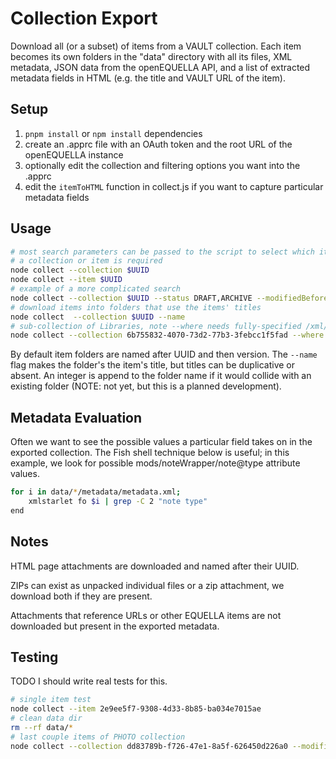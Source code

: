 # Collection Export

Download all (or a subset) of items from a VAULT collection. Each item becomes its own folders in the "data" directory with all its files, XML metadata, JSON data from the openEQUELLA API, and a list of extracted metadata fields in HTML (e.g. the title and VAULT URL of the item).

## Setup

1. `pnpm install` or `npm install` dependencies
2. create an .apprc file with an OAuth token and the root URL of the openEQUELLA instance
3. optionally edit the collection and filtering options you want into the .apprc
4. edit the `itemToHTML` function in collect.js if you want to capture particular metadata fields

## Usage

```sh
# most search parameters can be passed to the script to select which items
# a collection or item is required
node collect --collection $UUID
node collect --item $UUID
# example of a more complicated search
node collect --collection $UUID --status DRAFT,ARCHIVE --modifiedBefore 2020-01-01
# download items into folders that use the items' titles
node collect  --collection $UUID --name
# sub-collection of Libraries, note --where needs fully-specified /xml/... path
node collect --collection 6b755832-4070-73d2-77b3-3febcc1f5fad --where "/xml/mods/relatedItem/title = 'Robert Sommer Mudflats Collection'"
```

By default item folders are named after UUID and then version. The `--name` flag makes the folder's the item's title, but titles can be duplicative or absent. An integer is append to the folder name if it would collide with an existing folder (NOTE: not yet, but this is a planned development).

## Metadata Evaluation

Often we want to see the possible values a particular field takes on in the exported collection. The Fish shell technique below is useful; in this example, we look for possible mods/noteWrapper/note@type attribute values.

```sh
for i in data/*/metadata/metadata.xml;
    xmlstarlet fo $i | grep -C 2 "note type"
end
```

## Notes

HTML page attachments are downloaded and named after their UUID.

ZIPs can exist as unpacked individual files or a zip attachment, we download both if they are present.

Attachments that reference URLs or other EQUELLA items are not downloaded but present in the exported metadata.

## Testing

TODO I should write real tests for this.

```sh
# single item test
node collect --item 2e9ee5f7-9308-4d33-8b85-ba034e7015ae
# clean data dir
rm --rf data/*
# last couple items of PHOTO collection
node collect --collection dd83789b-f726-47e1-8a5f-626450d226a0 --modifiedAfter 2022-01-01 --limit 2
```
